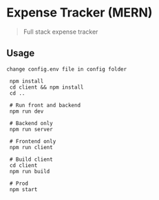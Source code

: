 # Expense Tracker (MERN)

> Full stack expense tracker

## Usage

```
change config.env file in config folder
```

```
 npm install
 cd client && npm install
 cd ..
 
 # Run front and backend
 npm run dev
 
 # Backend only
 npm run server
 
 # Frontend only
 npm run client
 
 # Build client
 cd client
 npm run build
 
 # Prod
 npm start
```
